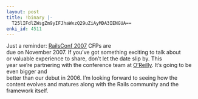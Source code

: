 ```yaml
---
layout: post
title: !binary |-
  T25lIFdlZWsgZm9yIFJhaWxzQ29uZiAyMDA3IENGUA==
enki_id: 4511
---
```


Just a reminder: <a
href="http://conferences.oreillynet.com/rails/">RailsConf 2007</a> CFPs
are  
due on November 2007. If you’ve got something exciting to talk about  
or valuable experience to share, don’t let the date slip by. This  
year we’re partnering with the conference team at <a
href="http://ora.com">O’Reilly</a>. It’s going to be even bigger and  
better than our debut in 2006. I’m looking forward to seeing how the  
content evolves and matures along with the Rails community and the  
framework itself.
